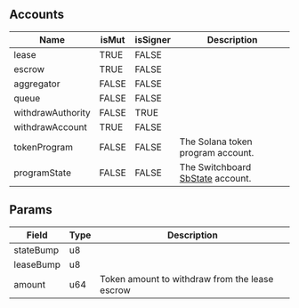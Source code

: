 

## Accounts
|Name|isMut|isSigner|Description|
|--|--|--|--|
| lease | TRUE | FALSE |  | 
| escrow | TRUE | FALSE |  | 
| aggregator | FALSE | FALSE |  | 
| queue | FALSE | FALSE |  | 
| withdrawAuthority | FALSE | TRUE |  | 
| withdrawAccount | TRUE | FALSE |  | 
| tokenProgram | FALSE | FALSE | The Solana token program account. | 
| programState | FALSE | FALSE | The Switchboard [SbState](/api/idl/accounts/SbState) account. | 
## Params
|Field|Type|Description|
|--|--|--|
| stateBump |  u8 |  |
| leaseBump |  u8 |  |
| amount |  u64 | Token amount to withdraw from the lease escrow |
